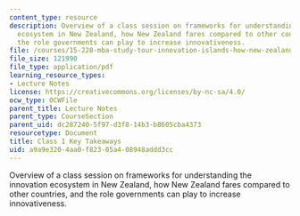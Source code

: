 ```yaml
---
content_type: resource
description: Overview of a class session on frameworks for understanding the innovation
  ecosystem in New Zealand, how New Zealand fares compared to other countries, and
  the role governments can play to increase innovativeness.
file: /courses/15-228-mba-study-tour-innovation-islands-how-new-zealand-became-a-global-player-in-the-race-to-innovate-spring-2016/a9a9e3204aa0f82385a408948addd3cc_MIT15_228S16_Class_1.pdf
file_size: 121990
file_type: application/pdf
learning_resource_types:
- Lecture Notes
license: https://creativecommons.org/licenses/by-nc-sa/4.0/
ocw_type: OCWFile
parent_title: Lecture Notes
parent_type: CourseSection
parent_uid: dc287240-5f97-d3f8-14b3-b8605cba4373
resourcetype: Document
title: Class 1 Key Takeaways
uid: a9a9e320-4aa0-f823-85a4-08948addd3cc
---
```

Overview of a class session on frameworks for understanding the innovation ecosystem in New Zealand, how New Zealand fares compared to other countries, and the role governments can play to increase innovativeness.